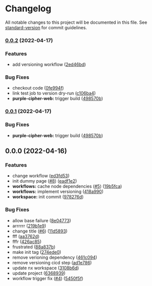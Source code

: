 # Changelog

All notable changes to this project will be documented in this file. See [standard-version](https://github.com/conventional-changelog/standard-version) for commit guidelines.

### [0.0.2](https://github.com/PurpleCipher/purplecipherorg/compare/v0.0.0...v0.0.2) (2022-04-17)


### Features

* add versioning workflow ([2ed46bd](https://github.com/PurpleCipher/purplecipherorg/commit/2ed46bdc4c241925dbef45ebecc32c798c69bf99))


### Bug Fixes

* checkout code ([0fe994f](https://github.com/PurpleCipher/purplecipherorg/commit/0fe994f8ae2fd950b2d13907e8af07f7db5958a4))
* link test job to version dry-run ([c106ba4](https://github.com/PurpleCipher/purplecipherorg/commit/c106ba41eeaa3e79abed926e3abda9f64b6f42d3))
* **purple-cipher-web:** trigger build ([498570b](https://github.com/PurpleCipher/purplecipherorg/commit/498570b5c7e51f06323d027cae982f9c5e52d001))

### [0.0.1](https://github.com/PurpleCipher/purplecipherorg/compare/v0.0.0...v0.0.1) (2022-04-17)


### Bug Fixes

* **purple-cipher-web:** trigger build ([498570b](https://github.com/PurpleCipher/purplecipherorg/commit/498570b5c7e51f06323d027cae982f9c5e52d001))

## 0.0.0 (2022-04-16)


### Features

* change workflow ([ed3fd53](https://github.com/PurpleCipher/purplecipherorg/commit/ed3fd539ec82d46c99e05ee8eb63ef1c3e3bdd37))
* init dummy page ([#8](https://github.com/PurpleCipher/purplecipherorg/issues/8)) ([eadf1e2](https://github.com/PurpleCipher/purplecipherorg/commit/eadf1e215524bfa66a0457fc0179454098eeb323))
* **workflows:** cache node dependencies ([#5](https://github.com/PurpleCipher/purplecipherorg/issues/5)) ([19b5fca](https://github.com/PurpleCipher/purplecipherorg/commit/19b5fca46985278b3f46a8f738dd104b8a1c615d))
* **workflows:** implement versioning ([418a990](https://github.com/PurpleCipher/purplecipherorg/commit/418a990d98242a8d684ebcad61c7054207142b23))
* **workspace:** init commit ([978276d](https://github.com/PurpleCipher/purplecipherorg/commit/978276d8d51c77601b0f1cc89cf2958a4e5602a3))


### Bug Fixes

* allow base failure ([8e04773](https://github.com/PurpleCipher/purplecipherorg/commit/8e04773474ee579cecadeb5531d3ddcdb37f4ccd))
* arrrrrr ([219b1e9](https://github.com/PurpleCipher/purplecipherorg/commit/219b1e912876c76920eec47c68f63001bdf9e7b5))
* change title ([#6](https://github.com/PurpleCipher/purplecipherorg/issues/6)) ([11d5893](https://github.com/PurpleCipher/purplecipherorg/commit/11d58933b4d6b6fe31745be92ad66cf88a6ed012))
* fff ([aa3762d](https://github.com/PurpleCipher/purplecipherorg/commit/aa3762d93c589b8371b971346792dd18e02031f5))
* fffr ([426ac85](https://github.com/PurpleCipher/purplecipherorg/commit/426ac85513b2404dab9b4dcae4d08f2d2ec75052))
* frustrated ([88a837b](https://github.com/PurpleCipher/purplecipherorg/commit/88a837b3402b787133c0ad9e0b91b9d105ffecbd))
* make init tag ([274ede0](https://github.com/PurpleCipher/purplecipherorg/commit/274ede094beeb709cc9680f38889fbca3126bd51))
* remove verioning dependency ([461c094](https://github.com/PurpleCipher/purplecipherorg/commit/461c094efcf0e4a10e5c9507599b5b0f58d807da))
* remove versioning cicd step ([ad1e786](https://github.com/PurpleCipher/purplecipherorg/commit/ad1e7863dc6a531acfb9ba403d54768010e9393f))
* update nx workspace ([3108b6d](https://github.com/PurpleCipher/purplecipherorg/commit/3108b6d4a46ec202f0a488bb5dc44d3e11cb0a09))
* update project ([6368939](https://github.com/PurpleCipher/purplecipherorg/commit/6368939039cb0aa2c19ee0dfcc2be9e41f2eced7))
* workflow trigger fix ([#4](https://github.com/PurpleCipher/purplecipherorg/issues/4)) ([5450f5f](https://github.com/PurpleCipher/purplecipherorg/commit/5450f5f8435f936e8145eb25c9b1a2a14d17dc0d))
